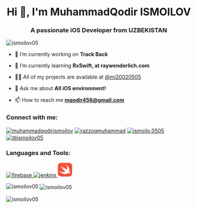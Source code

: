<h1 align="center">Hi 👋, I'm MuhammadQodir ISMOILOV</h1>
<h3 align="center">A passionate iOS Developer from UZBEKISTAN</h3>

<p align="left"> <img src="https://media.tenor.com/whgQwNlVvNkAAAAi/xero-code.gif" alt="ismoilov05" /> </p>

- 🔭 I’m currently working on **Track Back**

- 🌱 I’m currently learning **RxSwift, at raywenderlich.com**

- 👨‍💻 All of my projects are available at [@mi20020505](@mi20020505)

- 💬 Ask me about **All iOS environment!**

- 📫 How to reach me **mqodir456@gmail.com**

<h3 align="left">Connect with me:</h3>
<p align="left">
<a href="https://linkedin.com/in/muhammadqodirismoilov" target="blank"><img align="center" src="https://raw.githubusercontent.com/rahuldkjain/github-profile-readme-generator/master/src/images/icons/Social/linked-in-alt.svg" alt="muhammadqodirismoilov" height="30" width="40" /></a>
<a href="https://fb.com/razzoqmuhammad" target="blank"><img align="center" src="https://raw.githubusercontent.com/rahuldkjain/github-profile-readme-generator/master/src/images/icons/Social/facebook.svg" alt="razzoqmuhammad" height="30" width="40" /></a>
<a href="https://instagram.com/ismoilo.0505" target="blank"><img align="center" src="https://raw.githubusercontent.com/rahuldkjain/github-profile-readme-generator/master/src/images/icons/Social/instagram.svg" alt="ismoilo.0505" height="30" width="40" /></a>
<a href="https://www.leetcode.com/@ismoilov05" target="blank"><img align="center" src="https://raw.githubusercontent.com/rahuldkjain/github-profile-readme-generator/master/src/images/icons/Social/leet-code.svg" alt="@ismoilov05" height="30" width="40" /></a>
</p>

<h3 align="left">Languages and Tools:</h3>
<p align="left"> <a href="https://firebase.google.com/" target="_blank" rel="noreferrer"> <img src="https://www.vectorlogo.zone/logos/firebase/firebase-icon.svg" alt="firebase" width="40" height="40"/> </a> <a href="https://www.jenkins.io" target="_blank" rel="noreferrer"> <img src="https://www.vectorlogo.zone/logos/jenkins/jenkins-icon.svg" alt="jenkins" width="40" height="40"/> </a> <a href="https://developer.apple.com/swift/" target="_blank" rel="noreferrer"> <img src="https://raw.githubusercontent.com/devicons/devicon/master/icons/swift/swift-original.svg" alt="swift" width="40" height="40"/> </a> </p>

<p><img align="left" src="https://github-readme-stats.vercel.app/api/top-langs?username=ismoilov05&show_icons=true&locale=en&layout=compact" alt="ismoilov05" /></p>

<p>&nbsp;<img align="center" src="https://github-readme-stats.vercel.app/api?username=ismoilov05&show_icons=true&locale=en" alt="ismoilov05" /></p>

<p><img align="center" src="https://github-readme-streak-stats.herokuapp.com/?user=ismoilov05&" alt="ismoilov05" /></p>
